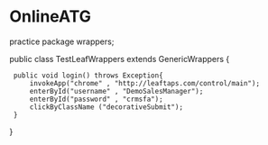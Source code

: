 # OnlineATG
practice
package wrappers;

public class TestLeafWrappers extends GenericWrappers  {
	
	 public void login() throws Exception{
		 invokeApp("chrome" , "http://leaftaps.com/control/main");
		 enterById("username" , "DemoSalesManager");
		 enterById("password" , "crmsfa");
		 clickByClassName ("decorativeSubmit");
	 }

}
